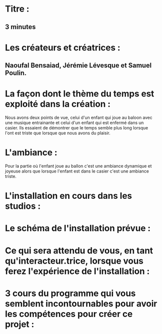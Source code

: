 # Titre : 
## 3 minutes


# Les créateurs et créatrices : 
## Naoufal Bensaiad, Jérémie Lévesque et Samuel Poulin.


# La façon dont le thème du temps est exploité dans la création :
Nous avons deux points de vue, celui d'un enfant qui joue au baloon avec une musique entrainante et celui d'un enfant qui est enfermé dans un casier. Ils essaient de démontrer que le temps semble plus long lorsque l'ont est triste que lorsque que nous avons du plaisir.

# L'ambiance : 
Pour la partie où l'enfant joue au ballon c'est une ambiance dynamique et joyeuse alors que lorsque l'enfant est dans le casier c'est une ambiance triste.

# L'installation en cours dans les studios :


# Le schéma de l'installation prévue :


# Ce qui sera attendu de vous, en tant qu'interacteur.trice, lorsque vous ferez l'expérience de l'installation :


# 3 cours du programme qui vous semblent incontournables pour avoir les compétences pour créer ce projet :
